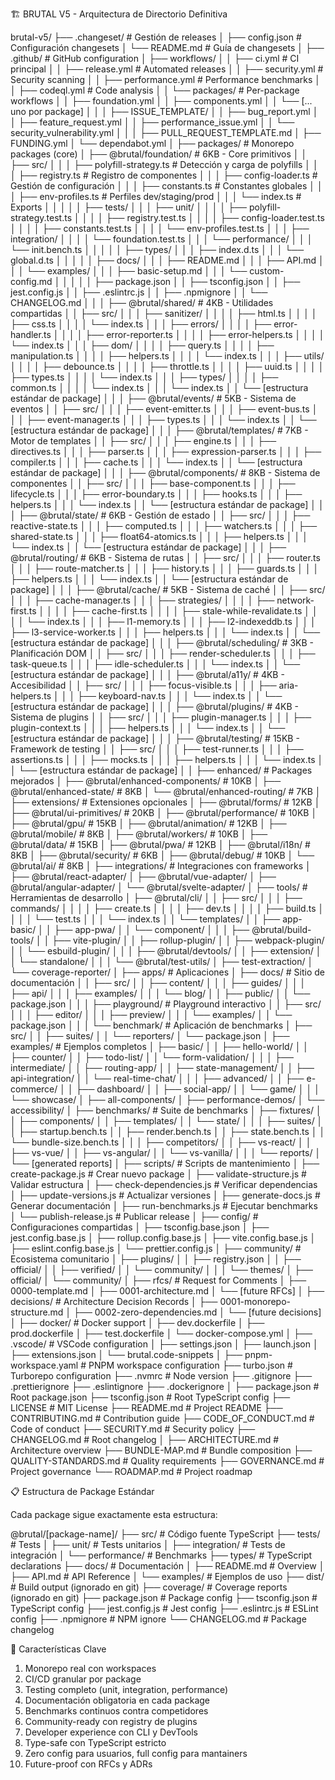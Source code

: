 🏗️ BRUTAL V5 - Arquitectura de Directorio Definitiva

  brutal-v5/
  ├── .changeset/                              # Gestión de releases
  │   ├── config.json                          # Configuración changesets
  │   └── README.md                            # Guía de changesets
  │
  ├── .github/                                 # GitHub configuration
  │   ├── workflows/
  │   │   ├── ci.yml                           # CI principal
  │   │   ├── release.yml                      # Automated releases
  │   │   ├── security.yml                     # Security scanning
  │   │   ├── performance.yml                  # Performance benchmarks
  │   │   ├── codeql.yml                       # Code analysis
  │   │   └── packages/                        # Per-package workflows
  │   │       ├── foundation.yml
  │   │       ├── components.yml
  │   │       └── [... uno por package]
  │   │
  │   ├── ISSUE_TEMPLATE/
  │   │   ├── bug_report.yml
  │   │   ├── feature_request.yml
  │   │   ├── performance_issue.yml
  │   │   └── security_vulnerability.yml
  │   │
  │   ├── PULL_REQUEST_TEMPLATE.md
  │   ├── FUNDING.yml
  │   └── dependabot.yml
  │
  ├── packages/                                # Monorepo packages (core)
  │   ├── @brutal/foundation/                  # 6KB - Core primitivos
  │   │   ├── src/
  │   │   │   ├── polyfill-strategy.ts       # Detección y carga de polyfills
  │   │   │   ├── registry.ts                # Registro de componentes
  │   │   │   ├── config-loader.ts           # Gestión de configuración
  │   │   │   ├── constants.ts               # Constantes globales
  │   │   │   ├── env-profiles.ts            # Perfiles dev/staging/prod
  │   │   │   └── index.ts                   # Exports
  │   │   │
  │   │   ├── tests/
  │   │   │   ├── unit/
  │   │   │   │   ├── polyfill-strategy.test.ts
  │   │   │   │   ├── registry.test.ts
  │   │   │   │   ├── config-loader.test.ts
  │   │   │   │   ├── constants.test.ts
  │   │   │   │   └── env-profiles.test.ts
  │   │   │   ├── integration/
  │   │   │   │   └── foundation.test.ts
  │   │   │   └── performance/
  │   │   │       └── init.bench.ts
  │   │   │
  │   │   ├── types/
  │   │   │   ├── index.d.ts
  │   │   │   └── global.d.ts
  │   │   │
  │   │   ├── docs/
  │   │   │   ├── README.md
  │   │   │   ├── API.md
  │   │   │   └── examples/
  │   │   │       ├── basic-setup.md
  │   │   │       └── custom-config.md
  │   │   │
  │   │   ├── package.json
  │   │   ├── tsconfig.json
  │   │   ├── jest.config.js
  │   │   ├── .eslintrc.js
  │   │   ├── .npmignore
  │   │   └── CHANGELOG.md
  │   │
  │   ├── @brutal/shared/                      # 4KB - Utilidades compartidas
  │   │   ├── src/
  │   │   │   ├── sanitizer/
  │   │   │   │   ├── html.ts
  │   │   │   │   ├── css.ts
  │   │   │   │   └── index.ts
  │   │   │   ├── errors/
  │   │   │   │   ├── error-handler.ts
  │   │   │   │   ├── error-reporter.ts
  │   │   │   │   ├── error-helpers.ts
  │   │   │   │   └── index.ts
  │   │   │   ├── dom/
  │   │   │   │   ├── query.ts
  │   │   │   │   ├── manipulation.ts
  │   │   │   │   ├── helpers.ts
  │   │   │   │   └── index.ts
  │   │   │   ├── utils/
  │   │   │   │   ├── debounce.ts
  │   │   │   │   ├── throttle.ts
  │   │   │   │   ├── uuid.ts
  │   │   │   │   ├── types.ts
  │   │   │   │   └── index.ts
  │   │   │   ├── types/
  │   │   │   │   ├── common.ts
  │   │   │   │   └── index.ts
  │   │   │   └── index.ts
  │   │   └── [estructura estándar de package]
  │   │
  │   ├── @brutal/events/                      # 5KB - Sistema de eventos
  │   │   ├── src/
  │   │   │   ├── event-emitter.ts
  │   │   │   ├── event-bus.ts
  │   │   │   ├── event-manager.ts
  │   │   │   ├── types.ts
  │   │   │   └── index.ts
  │   │   └── [estructura estándar de package]
  │   │
  │   ├── @brutal/templates/                   # 7KB - Motor de templates
  │   │   ├── src/
  │   │   │   ├── engine.ts
  │   │   │   ├── directives.ts
  │   │   │   ├── parser.ts
  │   │   │   ├── expression-parser.ts
  │   │   │   ├── compiler.ts
  │   │   │   ├── cache.ts
  │   │   │   └── index.ts
  │   │   └── [estructura estándar de package]
  │   │
  │   ├── @brutal/components/                  # 8KB - Sistema de componentes
  │   │   ├── src/
  │   │   │   ├── base-component.ts
  │   │   │   ├── lifecycle.ts
  │   │   │   ├── error-boundary.ts
  │   │   │   ├── hooks.ts
  │   │   │   ├── helpers.ts
  │   │   │   └── index.ts
  │   │   └── [estructura estándar de package]
  │   │
  │   ├── @brutal/state/                       # 6KB - Gestión de estado
  │   │   ├── src/
  │   │   │   ├── reactive-state.ts
  │   │   │   ├── computed.ts
  │   │   │   ├── watchers.ts
  │   │   │   ├── shared-state.ts
  │   │   │   ├── float64-atomics.ts
  │   │   │   ├── helpers.ts
  │   │   │   └── index.ts
  │   │   └── [estructura estándar de package]
  │   │
  │   ├── @brutal/routing/                     # 6KB - Sistema de rutas
  │   │   ├── src/
  │   │   │   ├── router.ts
  │   │   │   ├── route-matcher.ts
  │   │   │   ├── history.ts
  │   │   │   ├── guards.ts
  │   │   │   ├── helpers.ts
  │   │   │   └── index.ts
  │   │   └── [estructura estándar de package]
  │   │
  │   ├── @brutal/cache/                       # 5KB - Sistema de caché
  │   │   ├── src/
  │   │   │   ├── cache-manager.ts
  │   │   │   ├── strategies/
  │   │   │   │   ├── network-first.ts
  │   │   │   │   ├── cache-first.ts
  │   │   │   │   ├── stale-while-revalidate.ts
  │   │   │   │   └── index.ts
  │   │   │   ├── l1-memory.ts
  │   │   │   ├── l2-indexeddb.ts
  │   │   │   ├── l3-service-worker.ts
  │   │   │   ├── helpers.ts
  │   │   │   └── index.ts
  │   │   └── [estructura estándar de package]
  │   │
  │   ├── @brutal/scheduling/                  # 3KB - Planificación DOM
  │   │   ├── src/
  │   │   │   ├── render-scheduler.ts
  │   │   │   ├── task-queue.ts
  │   │   │   ├── idle-scheduler.ts
  │   │   │   └── index.ts
  │   │   └── [estructura estándar de package]
  │   │
  │   ├── @brutal/a11y/                        # 4KB - Accesibilidad
  │   │   ├── src/
  │   │   │   ├── focus-visible.ts
  │   │   │   ├── aria-helpers.ts
  │   │   │   ├── keyboard-nav.ts
  │   │   │   └── index.ts
  │   │   └── [estructura estándar de package]
  │   │
  │   ├── @brutal/plugins/                     # 4KB - Sistema de plugins
  │   │   ├── src/
  │   │   │   ├── plugin-manager.ts
  │   │   │   ├── plugin-context.ts
  │   │   │   ├── helpers.ts
  │   │   │   └── index.ts
  │   │   └── [estructura estándar de package]
  │   │
  │   ├── @brutal/testing/                     # 15KB - Framework de testing
  │   │   ├── src/
  │   │   │   ├── test-runner.ts
  │   │   │   ├── assertions.ts
  │   │   │   ├── mocks.ts
  │   │   │   ├── helpers.ts
  │   │   │   └── index.ts
  │   │   └── [estructura estándar de package]
  │   │
  ├── enhanced/                                # Packages mejorados
  │   ├── @brutal/enhanced-components/         # 10KB
  │   ├── @brutal/enhanced-state/              # 8KB
  │   └── @brutal/enhanced-routing/            # 7KB
  │
  ├── extensions/                              # Extensiones opcionales
  │   ├── @brutal/forms/                       # 12KB
  │   ├── @brutal/ui-primitives/               # 20KB
  │   ├── @brutal/performance/                 # 10KB
  │   ├── @brutal/gpu/                         # 15KB
  │   ├── @brutal/animation/                   # 12KB
  │   ├── @brutal/mobile/                      # 8KB
  │   ├── @brutal/workers/                     # 10KB
  │   ├── @brutal/data/                        # 15KB
  │   ├── @brutal/pwa/                         # 12KB
  │   ├── @brutal/i18n/                        # 8KB
  │   ├── @brutal/security/                    # 6KB
  │   ├── @brutal/debug/                       # 10KB
  │   └── @brutal/ai/                          # 8KB
  │
  ├── integrations/                            # Integraciones con frameworks
  │   ├── @brutal/react-adapter/
  │   ├── @brutal/vue-adapter/
  │   ├── @brutal/angular-adapter/
  │   └── @brutal/svelte-adapter/
  │
  ├── tools/                                   # Herramientas de desarrollo
  │   ├── @brutal/cli/
  │   │   ├── src/
  │   │   │   ├── commands/
  │   │   │   │   ├── create.ts
  │   │   │   │   ├── dev.ts
  │   │   │   │   ├── build.ts
  │   │   │   │   └── test.ts
  │   │   │   └── index.ts
  │   │   └── templates/
  │   │       ├── app-basic/
  │   │       ├── app-pwa/
  │   │       └── component/
  │   │
  │   ├── @brutal/build-tools/
  │   │   ├── vite-plugin/
  │   │   ├── rollup-plugin/
  │   │   ├── webpack-plugin/
  │   │   └── esbuild-plugin/
  │   │
  │   ├── @brutal/devtools/
  │   │   ├── extension/
  │   │   └── standalone/
  │   │
  │   └── @brutal/test-utils/
  │       ├── test-extraction/
  │       └── coverage-reporter/
  │
  ├── apps/                                    # Aplicaciones
  │   ├── docs/                                # Sitio de documentación
  │   │   ├── src/
  │   │   ├── content/
  │   │   │   ├── guides/
  │   │   │   ├── api/
  │   │   │   ├── examples/
  │   │   │   └── blog/
  │   │   ├── public/
  │   │   └── package.json
  │   │
  │   ├── playground/                          # Playground interactivo
  │   │   ├── src/
  │   │   │   ├── editor/
  │   │   │   ├── preview/
  │   │   │   └── examples/
  │   │   └── package.json
  │   │
  │   └── benchmark/                           # Aplicación de benchmarks
  │       ├── src/
  │       │   ├── suites/
  │       │   └── reporters/
  │       └── package.json
  │
  ├── examples/                                # Ejemplos completos
  │   ├── basic/
  │   │   ├── hello-world/
  │   │   ├── counter/
  │   │   ├── todo-list/
  │   │   └── form-validation/
  │   │
  │   ├── intermediate/
  │   │   ├── routing-app/
  │   │   ├── state-management/
  │   │   ├── api-integration/
  │   │   └── real-time-chat/
  │   │
  │   ├── advanced/
  │   │   ├── e-commerce/
  │   │   ├── dashboard/
  │   │   ├── social-app/
  │   │   └── game/
  │   │
  │   └── showcase/
  │       ├── all-components/
  │       ├── performance-demos/
  │       └── accessibility/
  │
  ├── benchmarks/                              # Suite de benchmarks
  │   ├── fixtures/
  │   │   ├── components/
  │   │   ├── templates/
  │   │   └── state/
  │   │
  │   ├── suites/
  │   │   ├── startup.bench.ts
  │   │   ├── render.bench.ts
  │   │   ├── state.bench.ts
  │   │   └── bundle-size.bench.ts
  │   │
  │   ├── competitors/
  │   │   ├── vs-react/
  │   │   ├── vs-vue/
  │   │   ├── vs-angular/
  │   │   └── vs-vanilla/
  │   │
  │   └── reports/
  │       └── [generated reports]
  │
  ├── scripts/                                 # Scripts de mantenimiento
  │   ├── create-package.js                    # Crear nuevo package
  │   ├── validate-structure.js                # Validar estructura
  │   ├── check-dependencies.js                # Verificar dependencias
  │   ├── update-versions.js                   # Actualizar versiones
  │   ├── generate-docs.js                     # Generar documentación
  │   ├── run-benchmarks.js                    # Ejecutar benchmarks
  │   └── publish-release.js                   # Publicar release
  │
  ├── config/                                  # Configuraciones compartidas
  │   ├── tsconfig.base.json
  │   ├── jest.config.base.js
  │   ├── rollup.config.base.js
  │   ├── vite.config.base.js
  │   ├── eslint.config.base.js
  │   └── prettier.config.js
  │
  ├── community/                               # Ecosistema comunitario
  │   ├── plugins/
  │   │   ├── registry.json
  │   │   ├── official/
  │   │   ├── verified/
  │   │   └── community/
  │   │
  │   └── themes/
  │       ├── official/
  │       └── community/
  │
  ├── rfcs/                                    # Request for Comments
  │   ├── 0000-template.md
  │   ├── 0001-architecture.md
  │   └── [future RFCs]
  │
  ├── decisions/                               # Architecture Decision Records
  │   ├── 0001-monorepo-structure.md
  │   ├── 0002-zero-dependencies.md
  │   └── [future decisions]
  │
  ├── docker/                                  # Docker support
  │   ├── dev.dockerfile
  │   ├── prod.dockerfile
  │   ├── test.dockerfile
  │   └── docker-compose.yml
  │
  ├── .vscode/                                 # VSCode configuration
  │   ├── settings.json
  │   ├── launch.json
  │   ├── extensions.json
  │   └── brutal.code-snippets
  │
  ├── pnpm-workspace.yaml                      # PNPM workspace configuration
  ├── turbo.json                               # Turborepo configuration
  ├── .nvmrc                                   # Node version
  ├── .gitignore
  ├── .prettierignore
  ├── .eslintignore
  ├── .dockerignore
  │
  ├── package.json                             # Root package.json
  ├── tsconfig.json                            # Root TypeScript config
  ├── LICENSE                                  # MIT License
  ├── README.md                                # Project README
  ├── CONTRIBUTING.md                          # Contribution guide
  ├── CODE_OF_CONDUCT.md                       # Code of conduct
  ├── SECURITY.md                              # Security policy
  ├── CHANGELOG.md                             # Root changelog
  │
  ├── ARCHITECTURE.md                          # Architecture overview
  ├── BUNDLE-MAP.md                            # Bundle composition
  ├── QUALITY-STANDARDS.md                     # Quality requirements
  ├── GOVERNANCE.md                            # Project governance
  └── ROADMAP.md                               # Project roadmap

  📋 Estructura de Package Estándar

  Cada package sigue exactamente esta estructura:

  @brutal/[package-name]/
  ├── src/                    # Código fuente TypeScript
  ├── tests/                  # Tests
  │   ├── unit/              # Tests unitarios
  │   ├── integration/       # Tests de integración
  │   └── performance/       # Benchmarks
  ├── types/                 # TypeScript declarations
  ├── docs/                  # Documentación
  │   ├── README.md         # Overview
  │   ├── API.md            # API Reference
  │   └── examples/         # Ejemplos de uso
  ├── dist/                  # Build output (ignorado en git)
  ├── coverage/              # Coverage reports (ignorado en git)
  ├── package.json          # Package config
  ├── tsconfig.json         # TypeScript config
  ├── jest.config.js        # Jest config
  ├── .eslintrc.js          # ESLint config
  ├── .npmignore            # NPM ignore
  └── CHANGELOG.md          # Package changelog

  🎯 Características Clave

  1. Monorepo real con workspaces
  2. CI/CD granular por package
  3. Testing completo (unit, integration, performance)
  4. Documentación obligatoria en cada package
  5. Benchmarks continuos contra competidores
  6. Community-ready con registry de plugins
  7. Developer experience con CLI y DevTools
  8. Type-safe con TypeScript estricto
  9. Zero config para usuarios, full config para mantainers
  10. Future-proof con RFCs y ADRs